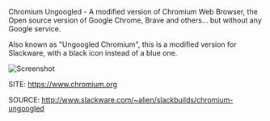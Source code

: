
 Chromium Ungoogled - A modified version of Chromium Web Browser, the 
 Open source version of Google Chrome, Brave and others... but without
 any Google service.
 
 Also known as "Ungoogled Chromium", this is a modified version for 
 Slackware, with a black icon instead of a blue one.
 
 ![Screenshot](https://upload.wikimedia.org/wikipedia/commons/6/6a/Chromium_96_Wikipedia_page_%28ungoogled-chromium%29_screenshot.png)
 
 SITE: https://www.chromium.org

 SOURCE: http://www.slackware.com/~alien/slackbuilds/chromium-ungoogled
